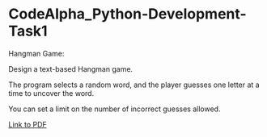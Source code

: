 # CodeAlpha_Python-Development-Task1
Hangman Game:

Design a text-based Hangman game. 

The program selects a random word, and the player guesses one letter at a time to uncover the word.

You can set a limit on the number of incorrect guesses allowed.

[Link to PDF](https://github.com/jaishnidurgasri/CodeAlpha_Python-Development-Task1/blob/main/Codealpa_Task1.pdf)
